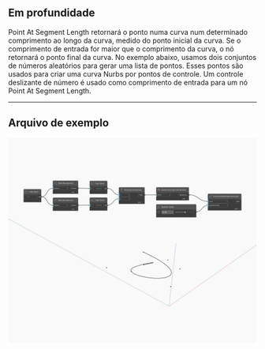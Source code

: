 ## Em profundidade
Point At Segment Length retornará o ponto numa curva num determinado comprimento ao longo da curva, medido do ponto inicial da curva. Se o comprimento de entrada for maior que o comprimento da curva, o nó retornará o ponto final da curva. No exemplo abaixo, usamos dois conjuntos de números aleatórios para gerar uma lista de pontos. Esses pontos são usados para criar uma curva Nurbs por pontos de controle. Um controle deslizante de número é usado como comprimento de entrada para um nó Point At Segment Length.
___
## Arquivo de exemplo

![PointAtSegmentLength](./Autodesk.DesignScript.Geometry.Curve.PointAtSegmentLength_img.jpg)

